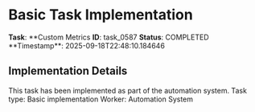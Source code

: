 # Basic Task Implementation

**Task**: **Custom Metrics
**ID**: task_0587
**Status**: COMPLETED
**Timestamp\*\*: 2025-09-18T22:48:10.184646

## Implementation Details

This task has been implemented as part of the automation system.
Task type: Basic implementation
Worker: Automation System
